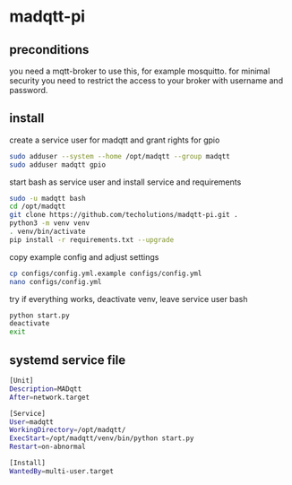 # madqtt-pi #

## preconditions ##

you need a mqtt-broker to use this, for example mosquitto. for minimal security you need to restrict the access to your broker with username and password.

## install ##

create a service user for madqtt and grant rights for gpio
```bash
sudo adduser --system --home /opt/madqtt --group madqtt
sudo adduser madqtt gpio
```

start bash as service user and install service and requirements
```bash
sudo -u madqtt bash
cd /opt/madqtt
git clone https://github.com/techolutions/madqtt-pi.git .
python3 -m venv venv
. venv/bin/activate
pip install -r requirements.txt --upgrade
```

copy example config and adjust settings
```bash
cp configs/config.yml.example configs/config.yml
nano configs/config.yml
```

try if everything works, deactivate venv, leave service user bash
```bash
python start.py
deactivate
exit
```

## systemd service file ##
```bash
[Unit]
Description=MADqtt
After=network.target

[Service]
User=madqtt
WorkingDirectory=/opt/madqtt/
ExecStart=/opt/madqtt/venv/bin/python start.py
Restart=on-abnormal

[Install]
WantedBy=multi-user.target

```

